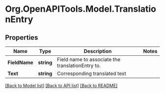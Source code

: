 
# Org.OpenAPITools.Model.TranslationEntry

## Properties

Name | Type | Description | Notes
------------ | ------------- | ------------- | -------------
**FieldName** | **string** | Field name to associate the translationEntry to. | 
**Text** | **string** | Corresponding translated text | 

[[Back to Model list]](../README.md#documentation-for-models)
[[Back to API list]](../README.md#documentation-for-api-endpoints)
[[Back to README]](../README.md)

